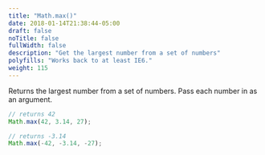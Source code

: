 ```yaml
---
title: "Math.max()"
date: 2018-01-14T21:38:44-05:00
draft: false
noTitle: false
fullWidth: false
description: "Get the largest number from a set of numbers"
polyfills: "Works back to at least IE6."
weight: 115
---
```


Returns the largest number from a set of numbers. Pass each number in as an argument.

```javascript
// returns 42
Math.max(42, 3.14, 27);

// returns -3.14
Math.max(-42, -3.14, -27);
```